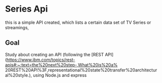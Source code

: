 # Series Api
this is a simple API created, which lists a certain data set of TV Series or streamings,

## Goal
Study about creating an API (following the [REST API](https://www.ibm.com/topics/rest-apis#:~:text=the%20next%20step-,What%20is%20a% 20REST%20API%3F,representational%20state%20transfer%20architectural%20style.), using Node.js and express
